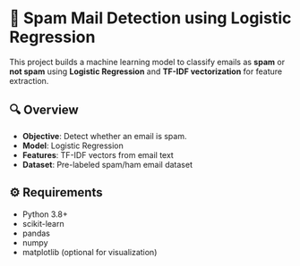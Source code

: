 # 📧 Spam Mail Detection using Logistic Regression

This project builds a machine learning model to classify emails as **spam** or **not spam** using **Logistic Regression** and **TF-IDF vectorization** for feature extraction.

## 🔍 Overview

- **Objective**: Detect whether an email is spam.
- **Model**: Logistic Regression
- **Features**: TF-IDF vectors from email text
- **Dataset**: Pre-labeled spam/ham email dataset

## ⚙️ Requirements

- Python 3.8+
- scikit-learn
- pandas
- numpy
- matplotlib (optional for visualization)
